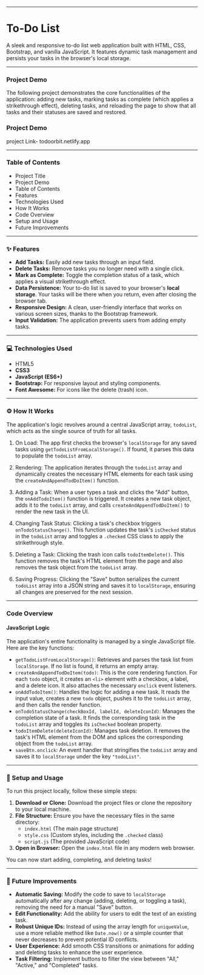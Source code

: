 

-----

# To-Do List

A sleek and responsive to-do list web application built with HTML, CSS, Bootstrap, and vanilla JavaScript. It features dynamic task management and persists your tasks in the browser's local storage.

-----

### Project Demo

The following project demonstrates the core functionalities of the application: adding new tasks, marking tasks as complete (which applies a strikethrough effect), deleting tasks, and reloading the page to show that all tasks and their statuses are saved and restored.



### Project Demo

project Link- todoorbit.netlify.app





-----

### Table of Contents

  - Project Title
  - Project Demo
  - Table of Contents
  - Features
  - Technologies Used
  - How It Works
  - Code Overview
  - Setup and Usage
  - Future Improvements

-----

### ✨ Features

  * **Add Tasks:** Easily add new tasks through an input field.
  * **Delete Tasks:** Remove tasks you no longer need with a single click.
  * **Mark as Complete:** Toggle the completion status of a task, which applies a visual strikethrough effect.
  * **Data Persistence:** Your to-do list is saved to your browser's **local storage**. Your tasks will be there when you return, even after closing the browser tab.
  * **Responsive Design:** A clean, user-friendly interface that works on various screen sizes, thanks to the Bootstrap framework.
  * **Input Validation:** The application prevents users from adding empty tasks.

-----

### 💻 Technologies Used

  * HTML5
  * **CSS3**
  * **JavaScript (ES6+)**
  * **Bootstrap:** For responsive layout and styling components.
  * **Font Awesome:** For icons like the delete (trash) icon.

-----

### ⚙️ How It Works

The application's logic revolves around a central JavaScript array, `todoList`, which acts as the single source of truth for all tasks.

1.  On Load: The app first checks the browser's `localStorage` for any saved tasks using `getTodoListFromLocalStorage()`. If found, it parses this data to populate the `todoList` array.

2.  Rendering: The application iterates through the `todoList` array and dynamically creates the necessary HTML elements for each task using the `createAndAppendTodDoItem()` function.

3.  Adding a Task: When a user types a task and clicks the "Add" button, the `onAddTodoItem()` function is triggered. It creates a new task object, adds it to the `todoList` array, and calls `createAndAppendTodDoItem()` to render the new task in the UI.

4.  Changing Task Status: Clicking a task's checkbox triggers `onTodoStatusChange()`. This function updates the task's `isChecked` status in the `todoList` array and toggles a `.checked` CSS class to apply the strikethrough style.

5.  Deleting a Task: Clicking the trash icon calls `todoItemDelete()`. This function removes the task's HTML element from the page and also removes the task object from the `todoList` array.

6.  Saving Progress: Clicking the "Save" button serializes the current `todoList` array into a JSON string and saves it to `localStorage`, ensuring all changes are preserved for the next session.

-----

### Code Overview

#### JavaScript Logic

The application's entire functionality is managed by a single JavaScript file. Here are the key functions:

  * `getTodoListFromLocalStorage()`: Retrieves and parses the task list from `localStorage`. If no list is found, it returns an empty array.
  * `createAndAppendTodDoItem(todo)`: This is the core rendering function. For each `todo` object, it creates an `<li>` element with a checkbox, a label, and a delete icon. It also attaches the necessary `onclick` event listeners.
  * `onAddTodoItem()`: Handles the logic for adding a new task. It reads the input value, creates a new `todo` object, pushes it to the `todoList` array, and then calls the render function.
  * `onTodoStatusChange(checkBoxId, labelId, deleteIconId)`: Manages the completion state of a task. It finds the corresponding task in the `todoList` array and toggles its `isChecked` boolean property.
  * `todoItemDelete(deleteIconId)`: Manages task deletion. It removes the task's HTML element from the DOM and splices the corresponding object from the `todoList` array.
  * `saveBtn.onclick`: An event handler that stringifies the `todoList` array and saves it to `localStorage` under the key `"todoList"`.

-----

### 🚀 Setup and Usage

To run this project locally, follow these simple steps:

1.  **Download or Clone:** Download the project files or clone the repository to your local machine.
2.  **File Structure:** Ensure you have the necessary files in the same directory:
      * `index.html` (The main page structure)
      * `style.css` (Custom styles, including the `.checked` class)
      * `script.js` (The provided JavaScript code)
3.  **Open in Browser:** Open the `index.html` file in any modern web browser.

You can now start adding, completing, and deleting tasks\!

-----

### 🌟 Future Improvements

  * **Automatic Saving:** Modify the code to save to `localStorage` automatically after any change (adding, deleting, or toggling a task), removing the need for a manual "Save" button.
  * **Edit Functionality:** Add the ability for users to edit the text of an existing task.
  * **Robust Unique IDs:** Instead of using the array length for `uniqueValue`, use a more reliable method like `Date.now()` or a simple counter that never decreases to prevent potential ID conflicts.
  * **User Experience:** Add smooth CSS transitions or animations for adding and deleting tasks to enhance the user experience.
  * **Task Filtering:** Implement buttons to filter the view between "All," "Active," and "Completed" tasks.